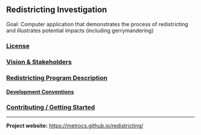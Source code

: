 ## Redistricting Investigation

Goal: Computer application that demonstrates the process of redistricting and illustrates potential impacts (including gerrymandering)

### [License](LICENSE)

### [Vision & Stakeholders](Vision.md)

### [Redistricting Program Description](RedistrictingProgram.md)

#### [Development Conventions](DevelopmentConventions.md)

### [Contributing / Getting Started](GettingStarted.md)


___

__Project website:__ https://metrocs.github.io/redistricting/
